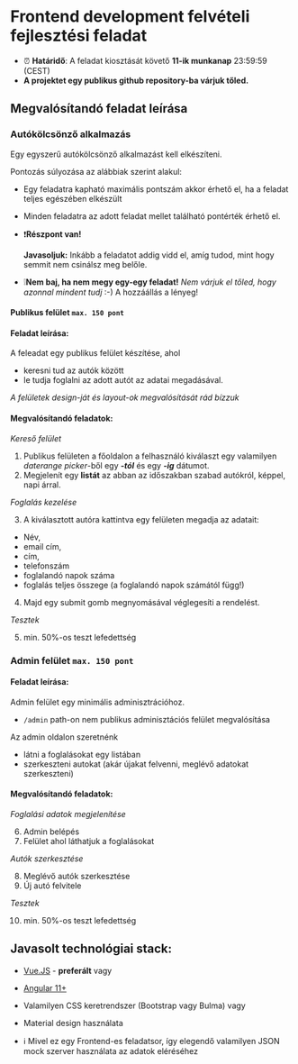 # Frontend development felvételi fejlesztési feladat

* :alarm_clock: **Határidő**: A feladat kiosztását követő **11-ik munkanap** 23:59:59 (CEST)
* **A projektet egy publikus github repository-ba várjuk tőled.**

## Megvalósítandó feladat leírása

### Autókölcsönző alkalmazás

Egy egyszerű autókölcsönző alkalmazást kell elkészíteni.

Pontozás súlyozása az alábbiak szerint alakul:

* Egy feladatra kapható maximális pontszám akkor érhető el, ha a feladat teljes egészében elkészült

* Minden feladatra az adott feladat mellet található pontérték érhető el. 

* :exclamation:**Részpont van!**

  **Javasoljuk:** Inkább a feladatot addig vidd el, amíg tudod, mint hogy semmit nem csinálsz meg belőle.

* :grey_exclamation:**Nem baj, ha nem megy egy-egy feladat!** 
  _Nem várjuk el tőled, hogy azonnal mindent tudj_ :-) A hozzáállás a lényeg!

#### Publikus felület `max. 150 pont`

#### Feladat leírása:

A feleadat egy publikus felület készítése, ahol
* keresni tud az autók között
* le tudja foglalni az adott autót az adatai megadásával. 

_A felületek design-ját és layout-ok megvalósítását rád bízzuk_

#### Megvalósítandó feladatok:

_Kereső felület_

1. Publikus felületen a főoldalon a felhasználó kiválaszt egy valamilyen _daterange picker_-ből egy **_-tól_** és egy **_-ig_** dátumot.
2. Megjelenít egy **listát** az abban az időszakban szabad autókról, képpel, napi árral.

_Foglalás kezelése_

3. A kiválasztott autóra kattintva egy felületen megadja az adatait:
* Név,
* email cím,
* cím,
* telefonszám
* foglalandó napok száma
* foglalás teljes összege (a foglalandó napok számától függ!)

4. Majd egy submit gomb megnyomásával véglegesíti a rendelést.

_Tesztek_

5. min. 50%-os teszt lefedettség

### Admin felület `max. 150 pont`

#### Feladat leírása:

Admin felület egy minimális adminisztrációhoz.

*  `/admin` path-on nem publikus adminisztációs felület megvalósítása

Az admin oldalon szeretnénk

* látni a foglalásokat egy listában
* szerkeszteni autokat (akár újakat felvenni, meglévő adatokat szerkeszteni)

#### Megvalósítandó feladatok:

_Foglalási adatok megjelenítése_

6. Admin belépés
7. Felület ahol láthatjuk a foglalásokat

_Autók szerkesztése_

8. Meglévő autók szerkesztése
9. Új autó felvitele

_Tesztek_

10. min. 50%-os teszt lefedettség

## Javasolt technológiai stack:

* [Vue.JS](https://vuejs.org/) - **preferált** 
  vagy 
* [Angular 11+](https://angular.io/)

* Valamilyen CSS keretrendszer (Bootstrap vagy Bulma) 
  vagy 
* Material design használata

* :information_source: Mivel ez egy Frontend-es feladatsor, így elegendő valamilyen JSON mock szerver használata az adatok eléréséhez
